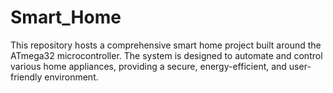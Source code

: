 # Smart_Home
This repository hosts a comprehensive smart home project built around the ATmega32 microcontroller. The system is designed to automate and control various home appliances, providing a secure, energy-efficient, and user-friendly environment.
